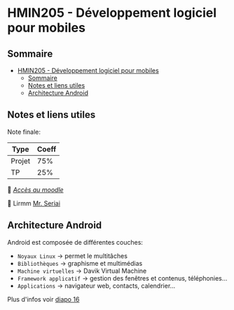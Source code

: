 # HMIN205 - Développement logiciel pour mobiles

## Sommaire

- [HMIN205 - Développement logiciel pour mobiles](#hmin205---développement-logiciel-pour-mobiles)
	- [Sommaire](#sommaire)
	- [Notes et liens utiles](#notes-et-liens-utiles)
	- [Architecture Android](#architecture-android)

## Notes et liens utiles

Note finale:

| Type   | Coeff |
| ------ | ----- |
| Projet | 75%   |
| TP     | 25%   |

:link: [*Accès au moodle*](https://moodle.umontpellier.fr/course/view.php?id=5886 "Accèder au moodle")

:link: Lirmm [Mr. Seriai](https://www.lirmm.fr/~seriai/index.php?n=Enseignement.Activit%e9sDenseignement)

## Architecture Android

Android est composée de différentes couches:
- `Noyaux Linux` &rarr; permet le multitâches
- `Bibliothèques` &rarr; graphisme et multimédias
- `Machine virtuelles` &rarr; Davik Virtual Machine
- `Framework applicatif` &rarr; gestion des fenêtres et contenus, téléphonies...
- `Applications` &rarr; navigateur web, contacts, calendrier...

Plus d'infos voir [diapo 16]()